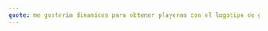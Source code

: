 ```yaml
---
quote: me gustaria dinamicas para obtener playeras con el logotipo de github ya sea programando o en encuestas de como se debe de hacer un repositorio y las buenas practicas de ello..
---
```

